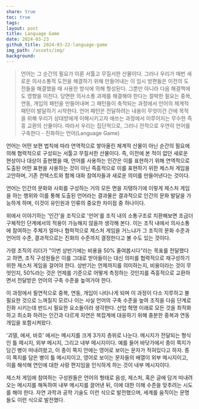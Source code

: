 ```yaml
---
share: true
toc: true
tags: 
layout: post
title: Language Game
date: 2024-03-23
github_title: 2024-03-22-language-game
img_path: /assets/img/
background:
---
```

> 언어는 그 순간의 필요가 이룬 서툴고 무질서한 산물이다. 그러나 우리가 매번 새로운 의사소통적 도전을 해결하기 위해 만들어내는 이 임시 방편들은 이전의 도전들을 해결했을 때 사용한 방식에 의해 형성된다. 그뿐만 아니라 다음 해결책에도 영향을 미친다. 당면한 의사소통 과제를 해결해야 한다는 절박한 필요는 중복, 연동, 개입의 패턴을 만들어내며 그 패턴들이 축적되는 과정에서 언어의 체계적 패턴이 발달하기 시작한다. 언어 패턴은 전달하려는 내용이 무엇이건 간에 목적을 위해 우리가 상대방에게 이해시키고자 애쓰는 과정에서 이루어지는 무수한 즉흥 교환의 산물이다. 따라서 우리는 집단적으로, 그러나 전적으로 우연히 언어를 구축한다 - 진화하는 언어(Language Game)

언어는 어떤 보편 법칙에 따라 연역적으로 쌓아올린 체계적 산물이 아닌 순간의 필요에 의해 협력적으로 구성되는 서툴고 무질서한 산물이다. 즉, 이전에 본 적이 없던 새로운 현상이나 대상이 출현했을 때, 언어를 사용하는 인간은 이를 표현하기 위해 연역적으로 도출된 어떤 표현을 사용하는 것이 아닌 즉흥적으로 이를 표현하기 위한 제스처 게임을 고안하며, 기존 컨텍스트와 함께 대화 참여자들과 새로운 의미를 만들어낸다는 것이다.

언어는 인간의 문화와 사회를 구성하는 거의 모든 면을 지탱하기에 이렇게 제스처 게임을 하는 행위와 이를 통해 도출된 언어라는 결과물은 결과적으로 인간의 문화 발달을 가능하게 하며, 이것이 유인원과 인류의 중요한 차이점 중 하나이다.

위에서 이야기하는 '인간'을 조직으로 '언어'를 조직 내의 소통구조로 치환해보면 조금더 구체적인 단계에서의 적용이 가능해지 않을까 생각해 본다. 이는 조직 내에서 의사소통에 참여하는 주체가 얼마나 협력적으로 제스처 게임을 거느냐가 그 조직의 문화 수준과 언어의 수준, 결과적으로는 진화의 수준까지 결정한다고 볼 수도 있는 것이다. 

가령 조직의 리더가 "이번 상반기에는 비용을 50% 줄여봅시다"라는 목표를 전달했다고 하면, 조직 구성원들은 이를 그대로 받아들이는 대신 의미를 협력적으로 재구성하기 위한 제스처 게임을 걸어야 한다. 상반기는 언제까지를 의미하는지, 비용이라는 것이 무엇인지, 50%라는 것은 언제를 기준으로 어떻게 측정하는 것인지를 즉흥적으로 교환하면서 전달받은 언어의 구축 수준을 높여가야 한다.

이 과정에서 필연적으로 중복, 연동, 개입이 나타나게 되며 이 과정이 다소 지루하고 불필요한 것으로 느껴질지 모르나 이는 사실 언어의 구축 수준을 높여 조직을 다음 단계로 진화 시키는데 반드시 필요한 요소들이라 생각한다. 산업 혁명 이래로 모든 것을 최적화 하고 최소화 하려는 인간과 다르게 자연은 복잡계에 대응하기 위해 충분한 중복과 연동 개입을 포함시켜왔다.

'괴델, 에셔, 바흐' 에서는 메시지를 크게 3가지 층위로 나눈다. 메시지가 전달되는 형식인 틀 메시지, 외부 메시지, 그리고 내부 메시지이다. 예를 들어 바닷가에서 종이 쪽지가 담긴 병이 떠내려왔고, 이 종이 쪽지 안에는 영어로 보이는 문자가 적혀있다고 하자. 종이 쪽지를 담은 병이 틀 메시지이고, 영어로 보이는 문자들의 배열이 외부 메시지이고, 이를 해석해 연인에 대한 사랑 편지임을 인식하게 하는 것이 내부 메시지이다.

제스처 게임에 참여하는 구성원들은 언어의 형태로 음성, 제스처, 혹은 글에 담겨 떠내려오는 메시지를 해독하여 내부 메시지를 끌어낸 뒤, 이에 대한 이해 수준을 맞추려는 시도를 해야 한다. 자연 과학과 공학 기술도 이런 식으로 발전했으며, 세계를 움직이는 문명들도 이런 식으로 발전했다.



